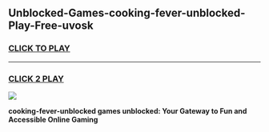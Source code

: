 
## Unblocked-Games-cooking-fever-unblocked-Play-Free-uvosk
<h3>
<a href="https://premium76.site?title=cooking-fever-unblocked&ref=10A">CLICK TO PLAY</a></h3>
<hr>

<h3>
<a href="https://premium76.site?title=cooking-fever-unblocked&ref=10A">CLICK 2 PLAY</a>
  
</h3>

<a href="https://premium76.site?title=cooking-fever-unblocked&ref=10A"><img src="https://clearcache.store/games.png"></a>


**cooking-fever-unblocked games unblocked: Your Gateway to Fun and Accessible Online Gaming**
